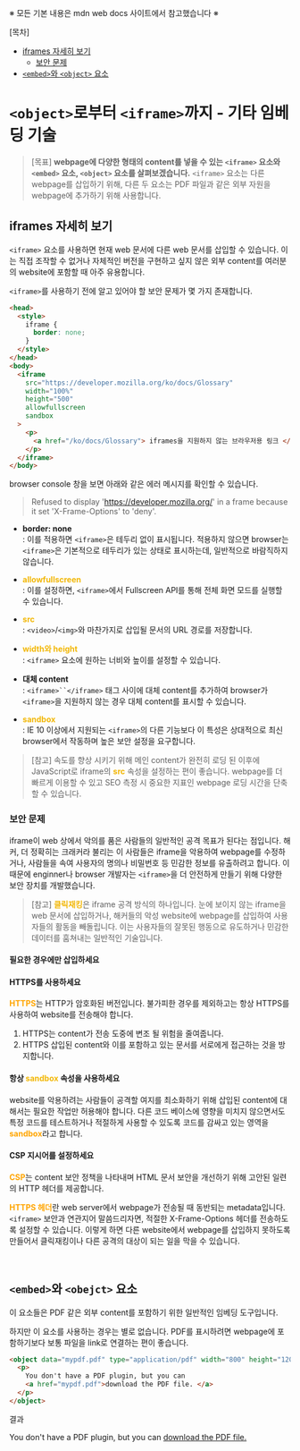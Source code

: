 ※ 모든 기본 내용은 mdn web docs 사이트에서 참고했습니다 ※

[목차]<br/>

- [iframes 자세히 보기](#iframes-자세히-보기)<br/>
  - [보안 문제](#보안-문제)<br/>
- [`<embed>`와 `<object>` 요소](#embed와-obejct-요소)<br/>

# `<object>`로부터 `<iframe>`까지 - 기타 임베딩 기술

> [목표] <b>webpage에 다양한 형태의 content를 넣을 수 있는 `<iframe>` 요소와 `<embed>` 요소, `<object>` 요소를 살펴보겠습니다.</b> `<iframe>` 요소는 다른 webpage를 삽입하기 위해, 다른 두 요소는 PDF 파일과 같은 외부 자원을 webpage에 추가하기 위해 사용합니다.

## iframes 자세히 보기

`<iframe>` 요소를 사용하면 현재 web 문서에 다른 web 문서를 삽입할 수 있습니다. 이는 직접 조작할 수 없거나 자체적인 버전을 구현하고 싶지 않은 외부 content를 여러분의 website에 포함할 때 아주 유용합니다.

`<iframe>`를 사용하기 전에 알고 있어야 할 보안 문제가 몇 가지 존재합니다.

```html
<head>
  <style>
    iframe {
      border: none;
    }
  </style>
</head>
<body>
  <iframe
    src="https://developer.mozilla.org/ko/docs/Glossary"
    width="100%"
    height="500"
    allowfullscreen
    sandbox
  >
    <p>
      <a href="/ko/docs/Glossary"> iframes을 지원하지 않는 브라우저용 링크 </a>
    </p>
  </iframe>
</body>
```

browser console 창을 보면 아래와 같은 에러 메시지를 확인할 수 있습니다.

> Refused to display 'https://developer.mozilla.org/' in a frame because it set 'X-Frame-Options' to 'deny'.

- <b>border: none</b><br/>: 이를 적용하면 `<iframe>`은 테두리 없이 표시됩니다. 적용하지 않으면 browser는 `<iframe>`은 기본적으로 테두리가 있는 상태로 표시하는데, 일반적으로 바람직하지 않습니다.

- <b style="color: #F2B705;">allowfullscreen</b><br/>: 이를 설정하면, `<iframe>`에서 Fullscreen API를 통해 전체 화면 모드를 실행할 수 있습니다.

- <b style="color: #F2B705;">src</b><br/>: `<video>`/`<img>`와 마찬가지로 삽입될 문서의 URL 경로를 저장합니다.

- <b style="color: #F2B705;">width와 height</b><br/>: `<iframe>` 요소에 원하는 너비와 높이를 설정할 수 있습니다.

- <b>대체 content</b><br/>: ` <iframe>``</iframe> ` 태그 사이에 대체 content를 추가하여 browser가 `<iframe>`을 지원하지 않는 경우 대체 content를 표시할 수 있습니다.

- <b style="color: #F2B705;">sandbox</b><br/>: IE 10 이상에서 지원되는 `<iframe>`의 다른 기능보다 이 특성은 상대적으로 최신 browser에서 작동하며 높은 보안 설정을 요구합니다.

> [참고] 속도를 향상 시키기 위해 메인 content가 완전히 로딩 된 이후에 JavaScript로 iframe의 <b style="color: #F2B705;">src</b> 속성을 설정하는 편이 좋습니다. webpage를 더 빠르게 이용할 수 있고 SEO 측정 시 중요한 지표인 webpage 로딩 시간을 단축할 수 있습니다.

### 보안 문제

iframe이 web 상에서 악의를 품은 사람들의 일반적인 공격 목표가 된다는 점입니다. 해커, 더 정확히는 크래커라 불리는 이 사람들은 iframe을 악용하여 webpage를 수정하거나, 사람들을 속여 사용자의 명의나 비밀번호 등 민감한 정보를 유출하려고 합니다. 이 때문에 enginner나 browser 개발자는 `<iframe>`을 더 안전하게 만들기 위해 다양한 보안 장치를 개발했습니다.

> [참고] <b style="color: #F2B705;">클릭재킹</b>은 iframe 공격 방식의 하나입니다. 눈에 보이지 않는 iframe을 web 문서에 삽입하거나, 해커들의 악성 website에 webpage를 삽입하여 사용자들의 활동을 빼돌립니다. 이는 사용자들의 잘못된 행동으로 유도하거나 민감한 데이터를 훔쳐내는 일반적인 기술입니다.

#### 필요한 경우에만 삽입하세요

#### HTTPS를 사용하세요

<b style="color: orange;">HTTPS</b>는 HTTP가 암호화된 버전입니다. 불가피한 경우를 제외하고는 항상 HTTPS를 사용하여 website를 전송해야 합니다.

1. HTTPS는 content가 전송 도중에 변조 될 위험을 줄여줍니다.
2. HTTPS 삽입된 content와 이를 포함하고 있는 문서를 서로에게 접근하는 것을 방지합니다.

#### 항상 <b style="color: #F2B705;">sandbox</b> 속성을 사용하세요

website를 악용하려는 사람들이 공격할 여지를 최소화하기 위해 삽입된 content에 대해서는 필요한 작업만 허용해야 합니다. 다른 코드 베이스에 영향을 미치지 않으면서도 특정 코드를 테스트하거나 적절하게 사용할 수 있도록 코드를 감싸고 있는 영역을 <b style="color: orange;">sandbox</b>라고 합니다.

#### CSP 지시어를 설정하세요

<b style="color: orange;">CSP</b>는 content 보안 정책을 나타내며 HTML 문서 보안을 개선하기 위해 고안된 일련의 HTTP 헤더를 제공합니다.

<b style="color: orange;">HTTPS 헤더</b>란 web server에서 webpage가 전송될 때 동반되는 metadata입니다. `<iframe>` 보안과 연관지어 말씀드리자면, 적절한 X-Frame-Options 헤더를 전송하도록 설정할 수 있습니다. 이렇게 하면 다른 website에서 webpage를 삽입하지 못하도록 만들어서 클릭재킹이나 다른 공격의 대상이 되는 일을 막을 수 있습니다.

<br/>

## `<embed>`와 `<obejct>` 요소

이 요소들은 PDF 같은 외부 content를 포함하기 위한 일반적인 임베딩 도구입니다.

하지만 이 요소를 사용하는 경우는 별로 없습니다. PDF를 표시하려면 webpage에 포함하기보다 보통 파일을 link로 연결하는 편이 좋습니다.

```html
<object data="mypdf.pdf" type="application/pdf" width="800" height="1200">
  <p>
    You don't have a PDF plugin, but you can
    <a href="mypdf.pdf">download the PDF file. </a>
  </p>
</object>
```

결과
<object data="mypdf.pdf" type="application/pdf" width="800" height="1200">

  <p>
    You don't have a PDF plugin, but you can
    <a href="mypdf.pdf">download the PDF file. </a>
  </p>
</object>
